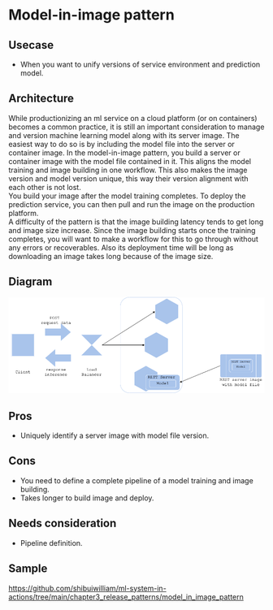 # Model-in-image pattern

## Usecase
- When you want to unify versions of service environment and prediction model.

## Architecture
While productionizing an ml service on a cloud platform (or on containers) becomes a common practice, it is still an important consideration to manage and version machine learning model along with its server image. The easiest way to do so is by including the model file into the server or container image. In the model-in-image pattern, you build a server or container image with the model file contained in it. This aligns the model training and image building in one workflow. This also makes the image version and model version unique, this way their version alignment with each other is not lost.<br>
You build your image after the model training completes. To deploy the prediction service, you can then pull and run the image on the production platform.<br>
A difficulty of the pattern is that the image building latency tends to get long and image size increase. Since the image building starts once the training completes, you will want to make a workflow for this to go through without any errors or recoverables. Also its deployment time will be long as downloading an image takes long because of the image size.

## Diagram
![diagram](diagram.png)


## Pros
- Uniquely identify a server image with model file version.

## Cons
- You need to define a complete pipeline of a model training and image building.
- Takes longer to build image and deploy.

## Needs consideration
- Pipeline definition.

## Sample
https://github.com/shibuiwilliam/ml-system-in-actions/tree/main/chapter3_release_patterns/model_in_image_pattern
